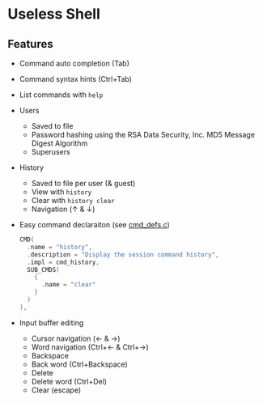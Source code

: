 ﻿# Useless Shell

## Features

- Command auto completion (Tab)
- Command syntax hints (Ctrl+Tab)
- List commands with `help`
- Users
  - Saved to file
  - Password hashing using the RSA Data Security, Inc. MD5 Message Digest Algorithm
  - Superusers
- History
  - Saved to file per user (& guest)
  - View with `history`
  - Clear with `history clear`
  - Navigation (↑ & ↓)
- Easy command declaraiton (see [cmd_defs.c](src/cmd_defs.c))

  ```c
  CMD(
    .name = "history",
    .description = "Display the session command history",
    .impl = cmd_history,
    SUB_CMDS(
      {
        .name = "clear"
      }
    )
  ),
  ```

- Input buffer editing
  - Cursor navigation (← & →)
  - Word navigation (Ctrl+← & Ctrl+→)
  - Backspace
  - Back word (Ctrl+Backspace)
  - Delete
  - Delete word (Ctrl+Del)
  - Clear (escape)
